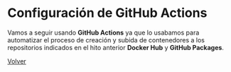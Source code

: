 # Configuración de GitHub Actions

Vamos a seguir usando **GitHub Actions** ya que lo usabamos para automatizar el proceso de creación y subida de contenedores a los repositorios indicados en el hito anterior **Docker Hub** y **GitHub Packages**.

[Volver](README.md)